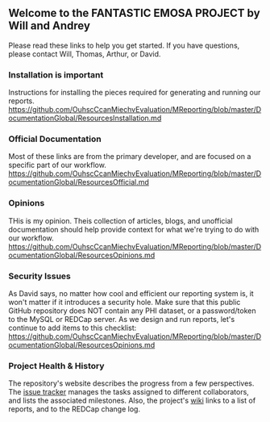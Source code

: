 ## Welcome to the FANTASTIC EMOSA PROJECT by Will and Andrey
Please read these links to help you get started.  If you have questions, please contact Will, Thomas, Arthur, or David.

### Installation is important
Instructions for installing the pieces required for generating and running our reports. 
https://github.com/OuhscCcanMiechvEvaluation/MReporting/blob/master/DocumentationGlobal/ResourcesInstallation.md

### Official Documentation
Most of these links are from the primary developer, and are focused on a specific part of our workflow. 
https://github.com/OuhscCcanMiechvEvaluation/MReporting/blob/master/DocumentationGlobal/ResourcesOfficial.md

### Opinions
THis is my opinion.
Theis collection of articles, blogs, and unofficial documentation should help provide context for what we're trying to do with our workflow. 
https://github.com/OuhscCcanMiechvEvaluation/MReporting/blob/master/DocumentationGlobal/ResourcesOpinions.md

### Security Issues
As David says, no matter how cool and efficient our reporting system is, it won't matter if it introduces a security hole.  Make sure that this public GitHub repository does NOT contain any PHI dataset, or a password/token to the MySQL or REDCap server.  As we design and run reports, let's continue to add items to this checklist:
https://github.com/OuhscCcanMiechvEvaluation/MReporting/blob/master/DocumentationGlobal/ResourcesOpinions.md

### Project Health & History
The repository's website describes the progress from a few perspectives.  The [issue tracker](https://github.com/OuhscCcanMiechvEvaluation/MReporting/issues?state=open) manages the tasks assigned to different collaborators, and lists the associated milestones.  Also, the project's [wiki](https://github.com/OuhscCcanMiechvEvaluation/MReporting/wiki/Home-page-of-MReporting-wiki) links to a list of reports, and to the REDCap change log.

